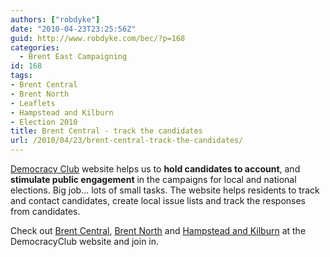 ```yaml
---
authors: ["robdyke"]
date: "2010-04-23T23:25:56Z"
guid: http://www.robdyke.com/bec/?p=168
categories:
  - Brent East Campaigning
id: 168
tags:
- Brent Central
- Brent North
- Leaflets
- Hampstead and Kilburn
- Election 2010
title: Brent Central - track the candidates
url: /2010/04/23/brent-central-track-the-candidates/
---
```

[Democracy Club](http://www.democracyclub.org.uk "Democracy Club") website helps us to **hold candidates to account**, and **stimulate public engagement** in the campaigns for local and national elections. Big job... lots of small tasks. The website helps residents to track and contact candidates, create local issue lists and track the responses from candidates.

Check out [Brent Central](http://www.democracyclub.org.uk/constituencies/brent-central/ "Democracy Club - Brent Central"), [Brent North](http://www.democracyclub.org.uk/constituencies/brent-north/ "Democracy Club - Brent North") and [Hampstead and Kilburn](http://www.democracyclub.org.uk/constituencies/hampstead-and-kilburn/ "Democracy Club - Hampstead and Kilburn") at the DemocracyClub website and join in.